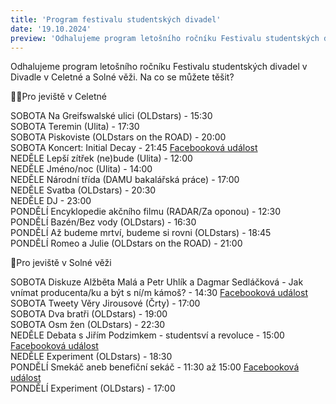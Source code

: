 ```yaml
---
title: 'Program festivalu studentských divadel'
date: '19.10.2024'
preview: 'Odhalujeme program letošního ročníku Festivalu studentských divadel v Divadle v Celetné a Solné věži. Na co se můžete těšit?'
---
```

Odhalujeme program letošního ročníku Festivalu studentských divadel v Divadle v Celetné a Solné věži. Na co se můžete těšit?

👮🏻Pro jeviště v Celetné  

SOBOTA Na Greifswalské ulici (OLDstars) - 15:30  
SOBOTA Teremin (Ulita) - 17:30  
SOBOTA Piskoviste (OLDstars on the ROAD) - 20:00  
SOBOTA Koncert: Initial Decay - 21:45 [Facebooková událost](https://fb.me/e/2rkaG2Gjj)  
NEDĚLE Lepší zítřek (ne)bude (Ulita) - 12:00  
NEDĚLE Jméno/noc (Ulita) - 14:00  
NEDĚLE Národní třída (DAMU bakalářská práce) - 17:00  
NEDĚLE Svatba (OLDstars) - 20:30  
NEDĚLE DJ - 23:00  
PONDĚLÍ Encyklopedie akčního filmu (RADAR/Za oponou) - 12:30  
PONDĚLÍ Bazén/Bez vody (OLDstars) - 16:30  
PONDĚLÍ Až budeme mrtví, budeme si rovni (OLDstars) - 18:45  
PONDĚLÍ Romeo a Julie (OLDstars on the ROAD) - 21:00  

🧂Pro jeviště v Solné věži

SOBOTA Diskuze Alžběta Malá a Petr Uhlík a Dagmar Sedláčková - Jak vnímat producenta/ku a být s ní/m kámoš? - 14:30 [Facebooková událost](https://fb.me/e/5PLp8ylRZ)  
SOBOTA Tweety Věry Jirousové (Črty) - 17:00  
SOBOTA Dva bratři (OLDstars) - 19:00  
SOBOTA Osm žen (OLDstars) - 22:30  
NEDĚLE Debata s Jiřím Podzimkem - studentsví a revoluce - 15:00 [Facebooková událost](https://fb.me/e/2xaO4bxHM)  
NEDĚLE Experiment (OLDstars) - 18:30  
PONDĚLÍ Smekáč aneb benefiční sekáč - 11:30 až 15:00 [Facebooková událost](https://fb.me/e/2cKJEIgzB)  
PONDĚLÍ Experiment (OLDstars) - 17:00  
